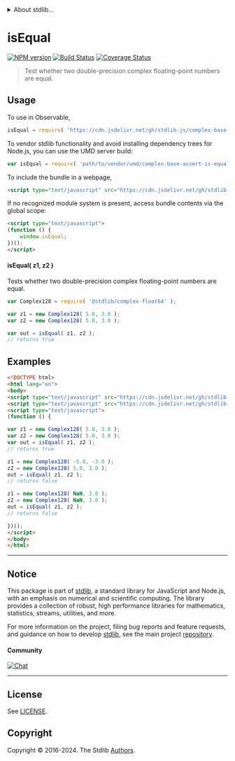 <!--

@license Apache-2.0

Copyright (c) 2024 The Stdlib Authors.

Licensed under the Apache License, Version 2.0 (the "License");
you may not use this file except in compliance with the License.
You may obtain a copy of the License at

   http://www.apache.org/licenses/LICENSE-2.0

Unless required by applicable law or agreed to in writing, software
distributed under the License is distributed on an "AS IS" BASIS,
WITHOUT WARRANTIES OR CONDITIONS OF ANY KIND, either express or implied.
See the License for the specific language governing permissions and
limitations under the License.

-->


<details>
  <summary>
    About stdlib...
  </summary>
  <p>We believe in a future in which the web is a preferred environment for numerical computation. To help realize this future, we've built stdlib. stdlib is a standard library, with an emphasis on numerical and scientific computation, written in JavaScript (and C) for execution in browsers and in Node.js.</p>
  <p>The library is fully decomposable, being architected in such a way that you can swap out and mix and match APIs and functionality to cater to your exact preferences and use cases.</p>
  <p>When you use stdlib, you can be absolutely certain that you are using the most thorough, rigorous, well-written, studied, documented, tested, measured, and high-quality code out there.</p>
  <p>To join us in bringing numerical computing to the web, get started by checking us out on <a href="https://github.com/stdlib-js/stdlib">GitHub</a>, and please consider <a href="https://opencollective.com/stdlib">financially supporting stdlib</a>. We greatly appreciate your continued support!</p>
</details>

# isEqual

[![NPM version][npm-image]][npm-url] [![Build Status][test-image]][test-url] [![Coverage Status][coverage-image]][coverage-url] <!-- [![dependencies][dependencies-image]][dependencies-url] -->

> Test whether two double-precision complex floating-point numbers are equal.

<!-- Section to include introductory text. Make sure to keep an empty line after the intro `section` element and another before the `/section` close. -->

<section class="intro">

</section>

<!-- /.intro -->

<!-- Package usage documentation. -->



<section class="usage">

## Usage

To use in Observable,

```javascript
isEqual = require( 'https://cdn.jsdelivr.net/gh/stdlib-js/complex-base-assert-is-equal@v0.2.0-umd/browser.js' )
```

To vendor stdlib functionality and avoid installing dependency trees for Node.js, you can use the UMD server build:

```javascript
var isEqual = require( 'path/to/vendor/umd/complex-base-assert-is-equal/index.js' )
```

To include the bundle in a webpage,

```html
<script type="text/javascript" src="https://cdn.jsdelivr.net/gh/stdlib-js/complex-base-assert-is-equal@v0.2.0-umd/browser.js"></script>
```

If no recognized module system is present, access bundle contents via the global scope:

```html
<script type="text/javascript">
(function () {
    window.isEqual;
})();
</script>
```

#### isEqual( z1, z2 )

Tests whether two double-precision complex floating-point numbers are equal.

```javascript
var Complex128 = require( '@stdlib/complex-float64' );

var z1 = new Complex128( 5.0, 3.0 );
var z2 = new Complex128( 5.0, 3.0 );

var out = isEqual( z1, z2 );
// returns true
```

</section>

<!-- /.usage -->

<!-- Package usage notes. Make sure to keep an empty line after the `section` element and another before the `/section` close. -->

<section class="notes">

</section>

<!-- /.notes -->

<!-- Package usage examples. -->

<section class="examples">

## Examples

<!-- eslint no-undef: "error" -->

```html
<!DOCTYPE html>
<html lang="en">
<body>
<script type="text/javascript" src="https://cdn.jsdelivr.net/gh/stdlib-js/complex-float64@umd/browser.js"></script>
<script type="text/javascript" src="https://cdn.jsdelivr.net/gh/stdlib-js/complex-base-assert-is-equal@v0.2.0-umd/browser.js"></script>
<script type="text/javascript">
(function () {

var z1 = new Complex128( 5.0, 3.0 );
var z2 = new Complex128( 5.0, 3.0 );
var out = isEqual( z1, z2 );
// returns true

z1 = new Complex128( -5.0, -3.0 );
z2 = new Complex128( 5.0, 3.0 );
out = isEqual( z1, z2 );
// returns false

z1 = new Complex128( NaN, 3.0 );
z2 = new Complex128( NaN, 3.0 );
out = isEqual( z1, z2 );
// returns false

})();
</script>
</body>
</html>
```

</section>

<!-- /.examples -->

<!-- C interface documentation. -->



<!-- Section to include cited references. If references are included, add a horizontal rule *before* the section. Make sure to keep an empty line after the `section` element and another before the `/section` close. -->

<section class="references">

</section>

<!-- /.references -->

<!-- Section for related `stdlib` packages. Do not manually edit this section, as it is automatically populated. -->

<section class="related">

</section>

<!-- /.related -->

<!-- Section for all links. Make sure to keep an empty line after the `section` element and another before the `/section` close. -->


<section class="main-repo" >

* * *

## Notice

This package is part of [stdlib][stdlib], a standard library for JavaScript and Node.js, with an emphasis on numerical and scientific computing. The library provides a collection of robust, high performance libraries for mathematics, statistics, streams, utilities, and more.

For more information on the project, filing bug reports and feature requests, and guidance on how to develop [stdlib][stdlib], see the main project [repository][stdlib].

#### Community

[![Chat][chat-image]][chat-url]

---

## License

See [LICENSE][stdlib-license].


## Copyright

Copyright &copy; 2016-2024. The Stdlib [Authors][stdlib-authors].

</section>

<!-- /.stdlib -->

<!-- Section for all links. Make sure to keep an empty line after the `section` element and another before the `/section` close. -->

<section class="links">

[npm-image]: http://img.shields.io/npm/v/@stdlib/complex-base-assert-is-equal.svg
[npm-url]: https://npmjs.org/package/@stdlib/complex-base-assert-is-equal

[test-image]: https://github.com/stdlib-js/complex-base-assert-is-equal/actions/workflows/test.yml/badge.svg?branch=v0.2.0
[test-url]: https://github.com/stdlib-js/complex-base-assert-is-equal/actions/workflows/test.yml?query=branch:v0.2.0

[coverage-image]: https://img.shields.io/codecov/c/github/stdlib-js/complex-base-assert-is-equal/main.svg
[coverage-url]: https://codecov.io/github/stdlib-js/complex-base-assert-is-equal?branch=main

<!--

[dependencies-image]: https://img.shields.io/david/stdlib-js/complex-base-assert-is-equal.svg
[dependencies-url]: https://david-dm.org/stdlib-js/complex-base-assert-is-equal/main

-->

[chat-image]: https://img.shields.io/gitter/room/stdlib-js/stdlib.svg
[chat-url]: https://app.gitter.im/#/room/#stdlib-js_stdlib:gitter.im

[stdlib]: https://github.com/stdlib-js/stdlib

[stdlib-authors]: https://github.com/stdlib-js/stdlib/graphs/contributors

[umd]: https://github.com/umdjs/umd
[es-module]: https://developer.mozilla.org/en-US/docs/Web/JavaScript/Guide/Modules

[deno-url]: https://github.com/stdlib-js/complex-base-assert-is-equal/tree/deno
[deno-readme]: https://github.com/stdlib-js/complex-base-assert-is-equal/blob/deno/README.md
[umd-url]: https://github.com/stdlib-js/complex-base-assert-is-equal/tree/umd
[umd-readme]: https://github.com/stdlib-js/complex-base-assert-is-equal/blob/umd/README.md
[esm-url]: https://github.com/stdlib-js/complex-base-assert-is-equal/tree/esm
[esm-readme]: https://github.com/stdlib-js/complex-base-assert-is-equal/blob/esm/README.md
[branches-url]: https://github.com/stdlib-js/complex-base-assert-is-equal/blob/main/branches.md

[stdlib-license]: https://raw.githubusercontent.com/stdlib-js/complex-base-assert-is-equal/main/LICENSE

</section>

<!-- /.links -->
